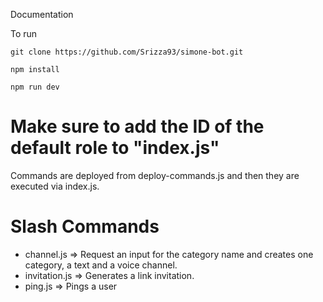 Documentation

To run

```
git clone https://github.com/Srizza93/simone-bot.git

npm install

npm run dev
```

# Make sure to add the ID of the default role to "index.js"

Commands are deployed from deploy-commands.js and then they are executed via index.js.

# Slash Commands

- channel.js => Request an input for the category name and creates one category, a text and a voice channel.
- invitation.js => Generates a link invitation.
- ping.js => Pings a user
